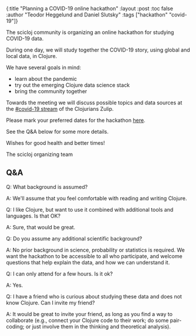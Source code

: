 {:title "Planning a COVID-19 online hackathon"
 :layout :post
 :toc false
 :author "Teodor Heggelund and Daniel Slutsky"
 :tags  ["hackathon" "covid-19"]}

The scicloj community is organizing an online hackathon for studying COVID-19 data.

During one day, we will study together the COVID-19 story, using global and local data, in Clojure.

We have several goals in mind:
- learn about the pandemic
- try out the emerging Clojure data science stack
- bring the community together

Towards the meeting we will discuss possible topics and data sources at the [#covid-19 stream](https://clojurians.zulipchat.com/#narrow/stream/227504-covid-19) of the Clojurians Zulip.

Please mark your preferred dates for the hackathon [here](https://doodle.com/poll/8imu9dyqmftygihs).

See the Q&A below for some more details.

Wishes for good health and better times!

The scicloj organizing team




## Q&A

Q: What background is assumed?

A: We'll assume that you feel comfortable with reading and writing Clojure.

Q: I like Clojure, but want to use it combined with additional tools and languages. Is that OK?

A: Sure, that would be great.

Q: Do you assume any additional scientific background?

A: No prior background in science, probability or statistics is required. We want the hackathon to be accessible to all who participate, and welcome questions that help explain the data, and how we can understand it.

Q: I can only attend for a few hours. Is it ok?

A: Yes.

Q: I have a friend who is curious about studying these data and does not know Clojure. Can I invite my friend?

A: It would be great to invite your friend, as long as you find a way to collaborate (e.g., connect your Clojure code to their work; do some pair-coding; or just involve them in the thinking and theoretical analysis).

